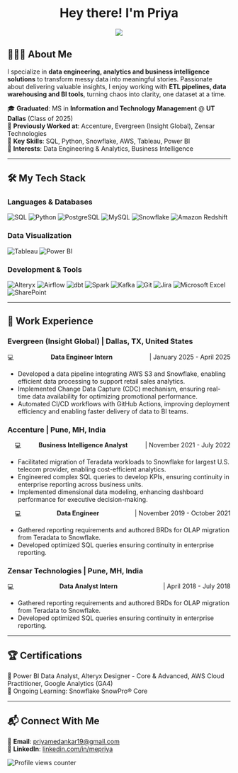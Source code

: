 <!-- **mpriya19/mpriya19** is a ✨ _special_ ✨ repository because its `README.md` (this file) appears on your GitHub profile. -->

<h1 align="center">Hey there! I'm Priya</h1>

<p align="center">
  <img src="https://readme-typing-svg.herokuapp.com?font=Fira+Code&duration=2000&pause=500&color=007ACC&center=true&width=435&lines=Data+Engineer;Data+Analyst;Business+Intelligence+Enthusiast" />
</p>  

## 🙋🏻‍♀️ About Me

I specialize in **data engineering, analytics and business intelligence solutions** to transform messy data into meaningful stories.
Passionate about delivering valuable insights, I enjoy working with **ETL pipelines, data warehousing and BI tools**, turning chaos into clarity, one dataset at a time.

🎓 **Graduated**: MS in **Information and Technology Management** @ **UT Dallas** (Class of 2025)  
🏢 **Previously Worked at**: Accenture, Evergreen (Insight Global), Zensar Technologies    
🧩 **Key Skills**: SQL, Python, Snowflake, AWS, Tableau, Power BI  
🎯 **Interests**: Data Engineering & Analytics, Business Intelligence  

---

## 🛠️ My Tech Stack  

### **Languages & Databases**
![SQL](https://img.shields.io/badge/SQL-CC2927?style=for-the-badge&logo=microsoftsqlserver&logoColor=white)
![Python](https://img.shields.io/badge/Python-3776AB?style=for-the-badge&logo=python&logoColor=white)
![PostgreSQL](https://img.shields.io/badge/PostgreSQL-31648C?style=for-the-badge&logo=postgresql&logoColor=white)
![MySQL](https://img.shields.io/badge/MySQL-4479A1?style=for-the-badge&logo=mysql&logoColor=white)
![Snowflake](https://img.shields.io/badge/Snowflake-29B5E8?style=for-the-badge&logo=snowflake&logoColor=white)
![Amazon Redshift](https://img.shields.io/badge/Amazon%20Redshift-8C4FFF?style=for-the-badge&logo=amazon-redshift&logoColor=white)

### **Data Visualization**
![Tableau](https://img.shields.io/badge/Tableau-005F9E?style=for-the-badge&logo=tableau&logoColor=white)
![Power BI](https://img.shields.io/badge/PowerBI-F2C811?style=for-the-badge&logo=powerbi&logoColor=black)

### **Development & Tools**
![Alteryx](https://img.shields.io/badge/Alteryx-0053A0?style=for-the-badge&logo=alteryx&logoColor=white)
![Airflow](https://img.shields.io/badge/Airflow-017CEE?style=for-the-badge&logo=apacheairflow&logoColor=white)
![dbt](https://img.shields.io/badge/dbt-FF694B?style=for-the-badge&logo=dbt&logoColor=white)
![Spark](https://img.shields.io/badge/Spark-E25A1C?style=for-the-badge&logo=apachespark&logoColor=white)
![Kafka](https://img.shields.io/badge/Kafka-231F20?style=for-the-badge&logo=apachekafka&logoColor=white)
![Git](https://img.shields.io/badge/Git-F05032?style=for-the-badge&logo=git&logoColor=white)
![Jira](https://img.shields.io/badge/Jira-0052CC?style=for-the-badge&logo=jira&logoColor=white)
![Microsoft Excel](https://img.shields.io/badge/Excel-217346?style=for-the-badge&logo=microsoft-excel&logoColor=white)
![SharePoint](https://img.shields.io/badge/SharePoint-0078D4?style=for-the-badge&logo=microsoft-sharepoint&logoColor=white)

---

## 💼 Work Experience  

### Evergreen (Insight Global) | Dallas, TX, United States
<div style="display: flex; justify-content: space-between;">
  💻 <strong>Data Engineer Intern</strong>
  <span> | January 2025 - April 2025</span>
</div>
<ul>
  <li>Developed a data pipeline integrating AWS S3 and Snowflake, enabling efficient data processing to support retail sales analytics.</li>
  <li>Implemented Change Data Capture (CDC) mechanism, ensuring real-time data availability for optimizing promotional performance.</li>
  <li>Automated CI/CD workflows with GitHub Actions, improving deployment efficiency and enabling faster delivery of data to BI teams.</li>
</ul>

### Accenture | Pune, MH, India
<div style="display: flex; justify-content: space-between; padding-left: 1.2em;">
  💻 <strong>Business Intelligence Analyst</strong>
  <span> | November 2021 - July 2022</span>
</div>
<ul>
  <li>Facilitated migration of Teradata workloads to Snowflake for largest U.S. telecom provider, enabling cost-efficient analytics.</li>
  <li>Engineered complex SQL queries to develop KPIs, ensuring continuity in enterprise reporting across business units.</li>
  <li>Implemented dimensional data modeling, enhancing dashboard performance for executive decision-making.</li>
</ul>
<div style="display: flex; justify-content: space-between; padding-left: 1.2em;">
  💻 <strong>Data Engineer</strong>
  <span> | November 2019 - October 2021</span>
</div>
<ul>
  <li>Gathered reporting requirements and authored BRDs for OLAP migration from Teradata to Snowflake.</li>
  <li>Developed optimized SQL queries ensuring continuity in enterprise reporting.</li>
</ul>

### Zensar Technologies | Pune, MH, India
<div style="display: flex; justify-content: space-between;">
  💻 <strong>Data Analyst Intern</strong>
  <span> | April 2018 - July 2018</span>
</div>
<ul>
  <li>Gathered reporting requirements and authored BRDs for OLAP migration from Teradata to Snowflake.</li>
  <li>Developed optimized SQL queries ensuring continuity in enterprise reporting.</li>
</ul>    

---

## 🏆 Certifications  

🏅 Power BI Data Analyst, Alteryx Designer - Core & Advanced, AWS Cloud Practitioner, Google Analytics (GA4)  
📖 Ongoing Learning: Snowflake SnowPro® Core  

---

## 📬 Connect With Me  

📩 **Email**: priyamedankar19@gmail.com  
📌 **LinkedIn**: [linkedin.com/in/mepriya](https://linkedin.com/in/mepriya)  

<div>
  <img src="https://komarev.com/ghpvc/?username=mpriya19&color=007ACC&style=flat-square&label=Profile+Views" alt="Profile views counter"/>
</div>

